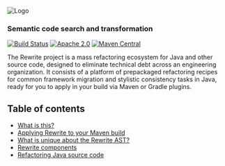 ![Logo](https://github.com/openrewrite/rewrite/raw/master/doc/logo-oss.png)
### Semantic code search and transformation

[![Build Status](https://circleci.com/gh/openrewrite/rewrite.svg?style=shield)](https://circleci.com/gh/openrewrite/rewrite)
[![Apache 2.0](https://img.shields.io/github/license/openrewrite/rewrite.svg)](https://www.apache.org/licenses/LICENSE-2.0)
[![Maven Central](https://img.shields.io/maven-central/v/org.openrewrite/rewrite-java.svg)](https://mvnrepository.com/artifact/org.openrewrite/rewrite-java)

The Rewrite project is a mass refactoring ecosystem for Java and other source code, designed to eliminate technical debt across an engineering organization. It consists of a platform of prepackaged refactoring recipes for common framework migration and stylistic consistency tasks in Java, ready for you to apply in your build via Maven or Gradle plugins.

## Table of contents

* [What is this?](https://github.com/openrewrite/rewrite/wiki)
* [Applying Rewrite to your Maven build](https://github.com/openrewrite/rewrite-maven-plugin)
* [What is unique about the Rewrite AST?](https://github.com/openrewrite/rewrite/wiki/What-is-unique-about-the-Rewrite-AST%3F)
* [Rewrite components](https://github.com/openrewrite/rewrite/wiki/Rewrite-components)
* [Refactoring Java source code](https://github.com/openrewrite/rewrite/wiki/Refactoring-Java-source-code)
